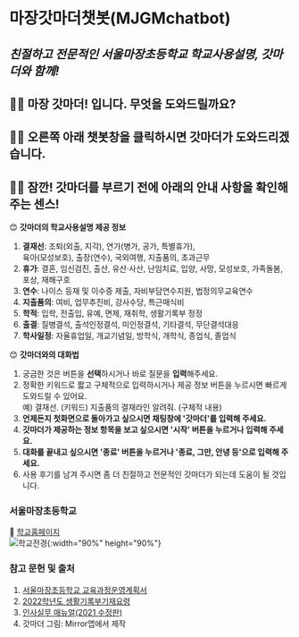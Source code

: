 # **마장갓마더챗봇(MJGMchatbot)**
## *친절하고 전문적인 서울마장초등학교 학교사용설명, 갓마더와 함께!*

   ## 👩‍🦱 마장 **갓마더**! 입니다. 무엇을 도와드릴까요?  
   ## 👩‍🦱 오른쪽 아래 챗봇창을 클릭하시면 **갓마더**가 도와드리겠습니다.  
   ## 👩‍🦱 잠깐! 갓마더를 부르기 전에 아래의 **안내 사항을 확인**해주는 센스!  
  
  
😊 **갓마더의 학교사용설명 제공 정보**

  1. **결재선**: 조퇴(외출, 지각), 연가(병가, 공가, 특별휴가),    
                    육아(모성보호), 출장(연수), 국외여행, 지출품의, 초과근무    
  2. **휴가**: 결혼, 임신검진, 출산, 유산·사산, 난임치료, 입양, 사망, 모성보호, 가족돌봄, 포상, 재해구호 
  3. **연수**: 나이스 등재 및 이수증 제출, 자비부담연수지원, 법정의무교육연수
  4. **지출품의**: 여비, 업무추진비, 강사수당, 특근매식비   
  5. **학적**: 입학, 전출입, 유예, 면제, 재취학, 생활기록부 정정
  6. **출결**: 질병결석, 출석인정결석, 미인정결석, 기타결석, 무단결석대응
  7. **학사일정**: 자율휴업일, 개교기념일, 방학식, 개학식, 종업식, 졸업식 


😊 **갓마더와의 대화법**

  1. 궁금한 것은 버튼을 **선택**하시거나 바로 질문을 **입력**해주세요. 
  2. 정확한 키워드로 짧고 구체적으로 입력하시거나 제공 정보 버튼을 누르시면 빠르게 도와드릴 수 있어요.  
        예) 결재선. (키워드)  지출품의 결재라인 알려줘. (구체적 내용)
  3. **언제든지 첫화면으로 돌아가고 싶으시면 채팅창에 '갓마더'를 입력해 주세요.**
  4. **갓마더가 제공하는 정보 항목을 보고 싶으시면 '시작' 버튼을 누르거나 입력해 주세요.**
  5. **대화를 끝내고 싶으시면 '종료' 버튼을 누르거나 '종료, 그만, 안녕 등'으로 입력해 주세요.**
  6. 사용 후기를 남겨 주시면 좀 더 친절하고 전문적인 갓마더가 되는데 도움이 될 것입니다.


### **서울마장초등학교** 

🏤 [학교홈페이지](https://majang.sen.es.kr)   
![학교전경](https://user-images.githubusercontent.com/103113230/167225734-e3d522aa-d1df-436f-b9be-71db36ad8c94.png){:width="90%" height="90%"}



### **참고 문헌 및 출처**
1. [서울마장초등학교 교육과정운영계획서](https://majang.sen.es.kr/33977/subMenu.do)   
2. [2022학년도 생활기록부기재요령](https://www.moe.go.kr/boardCnts/viewRenew.do?boardID=316&boardSeq=90484&lev=0&searchType=null&statusYN=W&page=3&s=moe&m=0302&opType=N)   
3. [인사실무 매뉴얼(2021 수정판)](http://buseo.sen.go.kr/web/services/bbs/bbsView.action?bbsBean.bbsCd=94&bbsBean.bbsSeq=8319&ctgCd=200)   
4. 갓마더 그림: Mirror앱에서 제작
